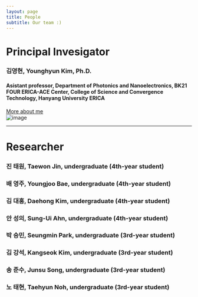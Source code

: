 ```yaml
---
layout: page
title: People
subtitle: Our team :)
---
```


# Principal Invesigator
### 김영현, Younghyun Kim, Ph.D.
#### Asistant professor, Department of Photonics and Nanoelectronics, BK21 FOUR ERICA-ACE Center, College of Science and Convergence Technology, Hanyang University ERICA
[More about me](https://yh2424.github.io/people/younghyunkim)  
![image](https://github.com/yh2424/yh2424.github.io/blob/master/assets/img/yk_profile.jpg)


---
# Researcher
### 진 태원, Taewon Jin, undergraduate (4th-year student)

### 배 영주, Youngjoo Bae, undergraduate (4th-year student)

### 김 대홍, Daehong Kim, undergraduate (4th-year student)

### 안 성의, Sung-Ui Ahn, undergraduate (4th-year student)

### 박 승민, Seungmin Park, undergraduate (3rd-year student)

### 김 강석, Kangseok Kim, undergraduate (3rd-year student)

### 송 준수, Junsu Song, undergraduate (3rd-year student)

### 노 태현, Taehyun Noh, undergraduate (3rd-year student)
